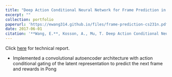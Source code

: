 ```yaml
---
title: "Deep Action Conditional Neural Network for Frame Prediction in Atari Games"
excerpt: ""
collection: portfolio
paperurl: 'https://ewang314.github.io/files/frame-prediction-cs231n.pdf'
date: 2017-06-01
citation: '**Wang, E.**, Kosson, A., Mu, T. Deep Action Conditional Neural Network for Frame Prediction in Atari Games. *Stanford CNNs for Visual Recognition (CS 231N) Project*, 2017'
---
```

Click [here](https://ewang314.github.io/files/frame-prediction-cs231n.pdf) for technical report.

* Implemented a convolutional autoencoder architecture with action conditional
gating of the latent representation to predict the next frame and rewards in
Pong
